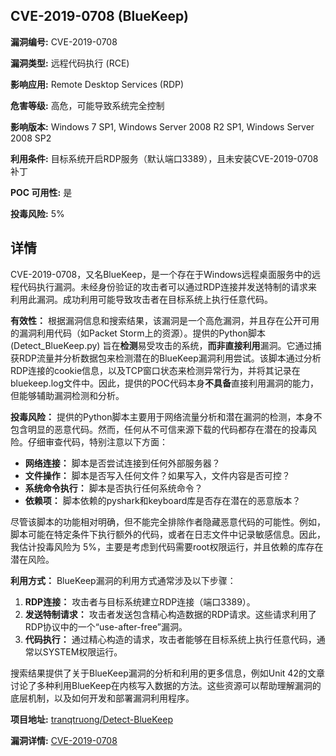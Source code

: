 ## CVE-2019-0708 (BlueKeep)

**漏洞编号:** CVE-2019-0708

**漏洞类型:** 远程代码执行 (RCE)

**影响应用:** Remote Desktop Services (RDP)

**危害等级:** 高危，可能导致系统完全控制

**影响版本:** Windows 7 SP1, Windows Server 2008 R2 SP1, Windows Server 2008 SP2

**利用条件:** 目标系统开启RDP服务（默认端口3389），且未安装CVE-2019-0708补丁

**POC 可用性:** 是

**投毒风险:** 5%

## 详情

CVE-2019-0708，又名BlueKeep，是一个存在于Windows远程桌面服务中的远程代码执行漏洞。未经身份验证的攻击者可以通过RDP连接并发送特制的请求来利用此漏洞。成功利用可能导致攻击者在目标系统上执行任意代码。

**有效性：** 根据漏洞信息和搜索结果，该漏洞是一个高危漏洞，并且存在公开可用的漏洞利用代码（如Packet Storm上的资源）。提供的Python脚本 (Detect_BlueKeep.py) 旨在**检测**易受攻击的系统，**而非直接利用**漏洞。它通过捕获RDP流量并分析数据包来检测潜在的BlueKeep漏洞利用尝试。该脚本通过分析RDP连接的cookie信息，以及TCP窗口状态来检测异常行为，并将其记录在bluekeep.log文件中。因此，提供的POC代码本身**不具备**直接利用漏洞的能力，但能够辅助漏洞检测和分析。

**投毒风险：** 提供的Python脚本主要用于网络流量分析和潜在漏洞的检测，本身不包含明显的恶意代码。然而，任何从不可信来源下载的代码都存在潜在的投毒风险。仔细审查代码，特别注意以下方面：

*   **网络连接：** 脚本是否尝试连接到任何外部服务器？
*   **文件操作：** 脚本是否写入任何文件？如果写入，文件内容是否可控？
*   **系统命令执行：** 脚本是否执行任何系统命令？
*   **依赖项：** 脚本依赖的pyshark和keyboard库是否存在潜在的恶意版本？

尽管该脚本的功能相对明确，但不能完全排除作者隐藏恶意代码的可能性。例如，脚本可能在特定条件下执行额外的代码，或者在日志文件中记录敏感信息。因此，我估计投毒风险为 5%，主要是考虑到代码需要root权限运行，并且依赖的库存在潜在风险。

**利用方式：** BlueKeep漏洞的利用方式通常涉及以下步骤：

1.  **RDP连接：** 攻击者与目标系统建立RDP连接（端口3389）。
2.  **发送特制请求：** 攻击者发送包含精心构造数据的RDP请求。这些请求利用了RDP协议中的一个“use-after-free”漏洞。
3.  **代码执行：** 通过精心构造的请求，攻击者能够在目标系统上执行任意代码，通常以SYSTEM权限运行。

搜索结果提供了关于BlueKeep漏洞的分析和利用的更多信息，例如Unit 42的文章讨论了多种利用BlueKeep在内核写入数据的方法。这些资源可以帮助理解漏洞的底层机制，以及如何开发和部署漏洞利用程序。

**项目地址:** [tranqtruong/Detect-BlueKeep](https://github.com/tranqtruong/Detect-BlueKeep)

**漏洞详情:** [CVE-2019-0708](https://nvd.nist.gov/vuln/detail/CVE-2019-0708)